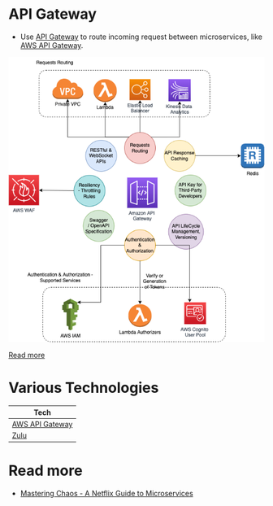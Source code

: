 # API Gateway
- Use [API Gateway](https://microservices.io/patterns/apigateway.html) to route incoming request between microservices, like [AWS API Gateway](../../11_AWSServices/1_NetworkingAndContentDelivery/2_ApplicationNetworking/AmazonAPIGateway/Readme.md).

![](../../11_AWSServices/1_NetworkingAndContentDelivery/2_ApplicationNetworking/AmazonAPIGateway/assets/AmazonAPIGateway_Features.drawio.png)

[Read more](https://www.youtube.com/watch?v=6ULyxuHKxg8)

# Various Technologies

| Tech                                                                                                                          |
|-------------------------------------------------------------------------------------------------------------------------------|
| [AWS API Gateway](../../11_AWSServices/1_NetworkingAndContentDelivery/2_ApplicationNetworking/AmazonAPIGateway/Readme.md) |
| [Zulu](ZuluAPIGateway.md)                                                                                                     |

# Read more
- [Mastering Chaos - A Netflix Guide to Microservices](https://www.youtube.com/watch?v=CZ3wIuvmHeM)
